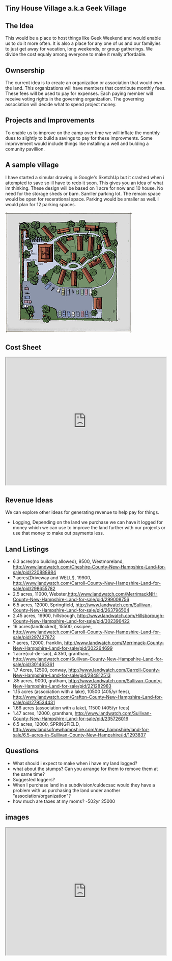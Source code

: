 Tiny House Village a.k.a Geek Village
-------------------------------------

## The Idea

This would be a place to host things like Geek Weekend and would enable us to do it more often. It is also a place for any one of us and our familyies to just get away for vacation, long weekends, or group gatherings. We divide the cost equaly among everyone to make it really affordable.

## Ownsership

The current idea is to create an organization or association that would own the land. This organizations will have members that contribute monthly fees. These fees will be used to pay for expenses. Each paying member will receive voting rights in the governing organization. The governing association will decide what to spend project money.

## Projects and Improvements

To enable us to improve on the camp over time we will inflate the monthly dues to slightly to build a savings to pay for these improvments. Some improvement would include things like installing a well and bulding a comunity pavillion.

## A sample village

I have started a simular drawing in Google's SketchUp but it crashed when i attempted to save so ill have to redo it soon. This gives you an idea of what im thinking. These design will be based on 1 acre for now and 10 house. No need for the storage sheds or barn. Samller parking lot. The remain space would be open for recerational space. Parking would be smaller as well. I would plan for 12 parking spaces.

![Geek Village](images/Village.png)

## Cost Sheet

<iframe width="100%" height="400px" src="https://docs.google.com/spreadsheets/d/1P75RTgK8J75-eNwp42ocY-X0Oc7H5pZ1-xhQqALld-Q/pubhtml?widget=true&amp;headers=false"></iframe>

## Revenue Ideas

We can explore other ideas for generating revenue to help pay for things.

- Logging, Depending on the land we purchase we can have it logged for money which we can use to improve the land further with our projects or use that money to make out payments less.


## Land Listings

- 6.3 acres(no building allowed), 9500, Westmoreland, http://www.landwatch.com/Cheshire-County-New-Hampshire-Land-for-sale/pid/220888984
- ? acres(Driveway and WELL!), 19900, http://www.landwatch.com/Carroll-County-New-Hampshire-Land-for-sale/pid/298655782
- 2.5 acres, 11000, Webster,http://www.landwatch.com/MerrimackNH-County-New-Hampshire-Land-for-sale/pid/299008756
- 6.5 acres, 12000, Springfield, http://www.landwatch.com/Sullivan-County-New-Hampshire-Land-for-sale/pid/263796504
- 2.45 acres, 16900, hillsbough, http://www.landwatch.com/Hillsborough-County-New-Hampshire-Land-for-sale/pid/302396422
- 16 acres(landlocked), 15500, ossipee, http://www.landwatch.com/Carroll-County-New-Hampshire-Land-for-sale/pid/297427872
- ? acres, 12000, franklin, http://www.landwatch.com/Merrimack-County-New-Hampshire-Land-for-sale/pid/302264699
- 1 acre(cul-de-sac), 4.350, grantham, http://www.landwatch.com/Sullivan-County-New-Hampshire-Land-for-sale/pid/301465361
- 1.7 Acres, 12500, conway, http://www.landwatch.com/Carroll-County-New-Hampshire-Land-for-sale/pid/284812513
- .85 acres, 9000, gratham, http://www.landwatch.com/Sullivan-County-New-Hampshire-Land-for-sale/pid/221282983
- 1.15 acres (association with a lake), 10500 (405/yr fees), http://www.landwatch.com/Grafton-County-New-Hampshire-Land-for-sale/pid/279534431
- 1.66 acres (association with a lake), 11500 (405/yr fees)
- 1.47 acres, 12000, grantham, http://www.landwatch.com/Sullivan-County-New-Hampshire-Land-for-sale/pid/235726016
- 6.5 acres, 12000, SPRINGFIELD, http://www.landsofnewhampshire.com/new_hampshire/land-for-sale/6.5-acres-in-Sullivan-County-New-Hampshire/id/1293837

## Questions

- What should i expect to make when i have my land logged?
- what about the stumps? Can you arrange for them to remove them at the same time?
- Suggested loggers?
- When I purchase land in a subdivision/culdecsac would they have a problem with us purchasing the land under another "association/organization"?
- how much are taxes at my moms?
	-502yr  25000

## images

<iframe width="100%" height="400px" src="https://drive.google.com/folderview"></iframe>


